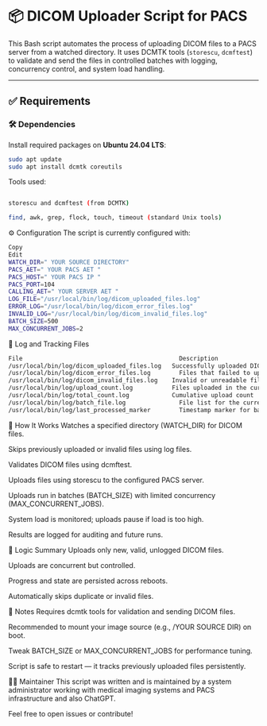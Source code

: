 # 📦 DICOM Uploader Script for PACS

This Bash script automates the process of uploading DICOM files to a PACS server from a watched directory. It uses DCMTK tools (`storescu`, `dcmftest`) to validate and send the files in controlled batches with logging, concurrency control, and system load handling.

---

## ✅ Requirements

### 🛠 Dependencies
Install required packages on **Ubuntu 24.04 LTS**:

```bash
sudo apt update
sudo apt install dcmtk coreutils
```

Tools used:
```bash

storescu and dcmftest (from DCMTK)

find, awk, grep, flock, touch, timeout (standard Unix tools)
```
⚙️ Configuration
The script is currently configured with:

```bash
Copy
Edit
WATCH_DIR=" YOUR SOURCE DIRECTORY"
PACS_AET=" YOUR PACS AET "
PACS_HOST=" YOUR PACS IP "
PACS_PORT=104
CALLING_AET=" YOUR SERVER AET "
LOG_FILE="/usr/local/bin/log/dicom_uploaded_files.log"
ERROR_LOG="/usr/local/bin/log/dicom_error_files.log"
INVALID_LOG="/usr/local/bin/log/dicom_invalid_files.log"
BATCH_SIZE=500
MAX_CONCURRENT_JOBS=2
```

📂 Log and Tracking Files
```bash
File	                                        Description
/usr/local/bin/log/dicom_uploaded_files.log	  Successfully uploaded DICOMs
/usr/local/bin/log/dicom_error_files.log	    Files that failed to upload
/usr/local/bin/log/dicom_invalid_files.log	  Invalid or unreadable files
/usr/local/bin/log/upload_count.log	          Files uploaded in the current batch
/usr/local/bin/log/total_count.log	          Cumulative upload count
/usr/local/bin/log/batch_file.log	            File list for the current batch
/usr/local/bin/log/last_processed_marker	    Timestamp marker for batch scanning
```

🔁 How It Works
Watches a specified directory (WATCH_DIR) for DICOM files.

Skips previously uploaded or invalid files using log files.

Validates DICOM files using dcmftest.

Uploads files using storescu to the configured PACS server.

Uploads run in batches (BATCH_SIZE) with limited concurrency (MAX_CONCURRENT_JOBS).

System load is monitored; uploads pause if load is too high.

Results are logged for auditing and future runs.


🧠 Logic Summary
Uploads only new, valid, unlogged DICOM files.

Uploads are concurrent but controlled.

Progress and state are persisted across reboots.

Automatically skips duplicate or invalid files.


📌 Notes
Requires dcmtk tools for validation and sending DICOM files.

Recommended to mount your image source (e.g., /YOUR SOURCE DIR) on boot.

Tweak BATCH_SIZE or MAX_CONCURRENT_JOBS for performance tuning.

Script is safe to restart — it tracks previously uploaded files persistently.


👨‍💻 Maintainer
This script was written and is maintained by a system administrator working with medical imaging systems and PACS infrastructure and also ChatGPT.

Feel free to open issues or contribute!
